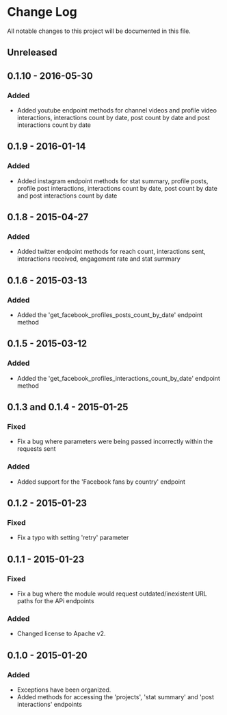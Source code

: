 # Change Log
All notable changes to this project will be documented in this file.

## Unreleased

## 0.1.10 - 2016-05-30
### Added
- Added youtube endpoint methods for channel videos and profile video interactions, interactions count by date, post count by date and post interactions count by date

## 0.1.9 - 2016-01-14
### Added
- Added instagram endpoint methods for stat summary, profile posts, profile post interactions, interactions count by date, post count by date and post interactions count by date

## 0.1.8 - 2015-04-27
### Added
- Added twitter endpoint methods for reach count, interactions sent, interactions received, engagement rate and stat summary

## 0.1.6 - 2015-03-13
### Added
- Added the 'get_facebook_profiles_posts_count_by_date' endpoint method

## 0.1.5 - 2015-03-12
### Added
- Added the 'get_facebook_profiles_interactions_count_by_date' endpoint method

## 0.1.3 and 0.1.4 - 2015-01-25
### Fixed
- Fix a bug where parameters were being passed incorrectly within the requests sent
### Added
- Added support for the 'Facebook fans by country' endpoint

## 0.1.2 - 2015-01-23
### Fixed
- Fix a typo with setting 'retry' parameter

## 0.1.1 - 2015-01-23
### Fixed
- Fix a bug where the module would request outdated/inexistent URL paths for the APi endpoints
### Added
- Changed license to Apache v2.

## 0.1.0 - 2015-01-20
### Added
- Exceptions have been organized.
- Added methods for accessing the 'projects', 'stat summary' and 'post interactions' endpoints
